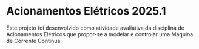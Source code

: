 # Acionamentos Elétricos 2025.1

Este projeto foi desenvolvido como atividade avaliativa da disciplina de Acionamentos Elétricos que propor-se a modelar e controlar uma Máquina de Corrente Contínua.
